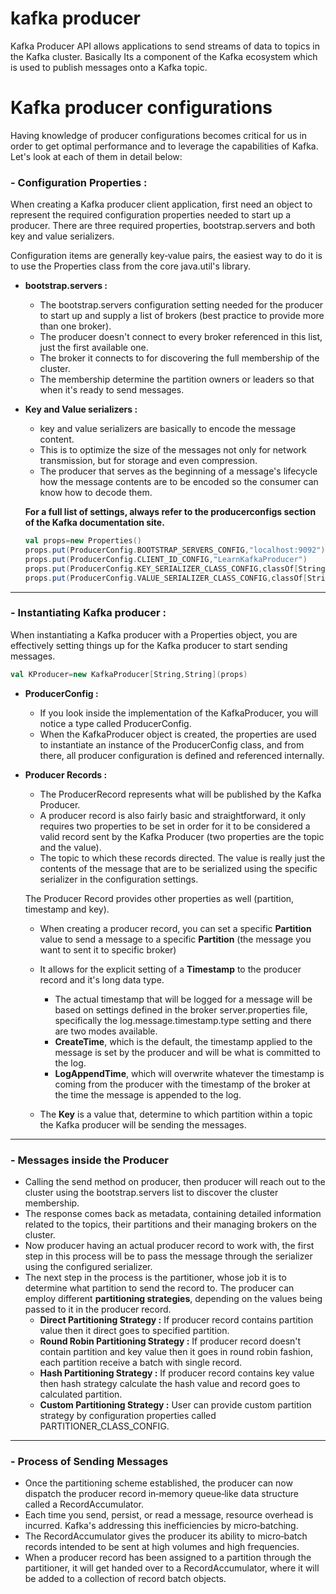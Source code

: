 # kafka producer
Kafka Producer API allows applications to send streams of data to topics in the Kafka cluster. Basically Its a component of the Kafka ecosystem which is used to publish messages onto a Kafka topic.

# Kafka producer configurations
Having knowledge of producer configurations becomes critical for us in order to get optimal performance and to leverage the capabilities of Kafka. Let's look at each of them in detail below:

### - Configuration Properties : 
When creating a Kafka producer client application, first need an object to represent the required configuration properties needed to start up a producer. There are three required properties, bootstrap.servers and both key and value serializers.

Configuration items are generally key‑value pairs, the easiest way to do it is to use the Properties class from the core java.util's library.

 - **bootstrap.servers :** 
	 - The bootstrap.servers configuration setting needed for the producer to start up and supply a list of brokers (best practice to provide more than one broker).
	 - The producer doesn't connect to every broker referenced in this list, just the first available one.
	 - The broker it connects to for discovering the full membership of the cluster.
	 - The membership  determine the partition owners or leaders so that when it's ready to send messages.
	 
 - **Key and Value serializers :**
	 - key and value serializers are basically to encode the message content.
	 - This is to optimize the size of the messages not only for network transmission, but for storage and even compression.
	 - The producer that serves as the beginning of a message's lifecycle how the message contents are to be encoded so the consumer can know how to decode them.

	**For a full list of settings, always refer to the producerconfigs section of the Kafka documentation site.**

	```scala
	val props=new Properties()
	props.put(ProducerConfig.BOOTSTRAP_SERVERS_CONFIG,"localhost:9092")
	props.put(ProducerConfig.CLIENT_ID_CONFIG,"LearnKafkaProducer")
	props.put(ProducerConfig.KEY_SERIALIZER_CLASS_CONFIG,classOf[StringSerializer].getName)
	props.put(ProducerConfig.VALUE_SERIALIZER_CLASS_CONFIG,classOf[StringSerializer].getName)
	```
	 
------------



### - Instantiating Kafka producer :
When instantiating a Kafka producer with a Properties object, you are effectively setting things up for the Kafka producer to start sending messages.
```scala
val KProducer=new KafkaProducer[String,String](props)
```

 - **ProducerConfig :**
	 -  If you look inside the implementation of the KafkaProducer, you will notice a type called ProducerConfig. 
	 - When the KafkaProducer object is created, the properties are used to instantiate an instance of the ProducerConfig class, and from there, all producer configuration is defined and referenced internally.
 
 - **Producer Records :** 
	 - The ProducerRecord represents what will be published by the Kafka Producer.
	 - A producer record is also fairly basic and straightforward, it only requires two properties to be set in order for it to be considered a valid record sent by the Kafka Producer (two properties are the topic and the value).
	 - The topic to which these records directed. The value is really just the contents of the message that are to be serialized using the specific serializer in the configuration settings. 
	 
	 The Producer Record provides other properties as well (partition,  timestamp and key). 
	 
	 - When creating a producer record, you can set a specific **Partition** value to send a message to a specific **Partition** (the message you want to sent it to specific broker)
	 - It allows for the explicit setting of a **Timestamp** to the producer record and it's long data type.
		- The actual timestamp that will be logged for a message will be based on settings defined in the broker server.properties file, specifically the log.message.timestamp.type setting and there are two modes available.
		- **CreateTime**, which is the default, the timestamp applied to the message is set by the producer and will be what is committed to the log.
		- **LogAppendTime**, which will overwrite whatever the timestamp is coming from the producer with the timestamp of the broker at the time the message is appended to the log.
	
	 - The **Key** is a value that,  determine to which
	   partition within a topic the Kafka producer will be sending the
	   messages.

------------


### - Messages inside the Producer

 - Calling the send method on producer, then producer will reach out to the cluster using the bootstrap.servers list to discover the cluster membership.
 - The response comes back as metadata, containing detailed information related to the topics, their partitions and their managing brokers on the cluster.
 - Now producer having an actual producer record to work with, the first step in this process will be to pass the message through the serializer using the configured serializer.
 - The next step in the process is the partitioner, whose job it is to determine what partition to send the record to. The producer can employ different **partitioning strategies**, depending on the values being passed to it in the producer record.
	 - **Direct Partitioning Strategy :** If producer record contains partition value then it direct goes to specified partition.
	 - **Round Robin Partitioning Strategy :** If producer record doesn't contain partition and key value then it goes in round robin fashion, each partition receive a batch with single record.
	 - **Hash Partitioning Strategy :** If producer record contains key value then hash strategy calculate the hash value and record goes to calculated partition.
	 - **Custom Partitioning Strategy :** User can provide custom partition strategy by configuration properties called PARTITIONER_CLASS_CONFIG.


------------


### - Process of Sending Messages
 

 - Once the partitioning scheme established, the producer can now
   dispatch the producer record in‑memory queue‑like data
   structure called a RecordAccumulator.
 - Each time you send, persist, or read a message, resource overhead is
   incurred. Kafka's addressing this inefficiencies by micro‑batching.
 - The RecordAccumulator gives the producer its ability to micro‑batch
   records intended to be sent at high volumes and high frequencies. 
 - When a producer record has been assigned to a partition through the partitioner, it will get handed over to a RecordAccumulator, where it will be added to a collection of record batch objects.

<!--stackedit_data:
eyJoaXN0b3J5IjpbMTc2MTkzOTI1MywtMTAwOTY0NTAxMywtNz
kyMDk4OTAyLC0xNjE2NjI4ODE2LC0xMDI4MDYyOTI1LDE4MDMz
NTQ1MjYsLTQyNjc1OTY4MywtMTI1NzEwMTAzNSwxNjM4OTIzOT
AzLC0xNTg5Nzg2NTE4LDYxMTAwOTM2MywxMTY4NDk4MjAyLDc1
MjI0OTcxNSwtMjg4NDA2NDg3LDE2MTc0OTU3NDQsMzYyNjE5ND
gxLDIwMzU4MjE1MzQsLTEyOTgxMTIzMTQsLTQ0NTIzMDczMCwt
OTY5OTU5MzZdfQ==
-->